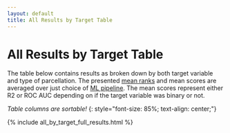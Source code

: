 ```yaml
---
layout: default
title: All Results by Target Table
---
```



# All Results by Target Table

The table below contains results as broken down by both target variable and type of parcellation.
The presented [mean ranks](./results_intro#mean-rank) and mean scores are averaged over just
choice of [ML pipeline](./ml_pipelines.html). The mean scores represent either R2 or ROC AUC depending
on if the target variable was binary or not.

*Table columns are sortable!*
{: style="font-size: 85%; text-align: center;"}

{% include all_by_target_full_results.html %}
